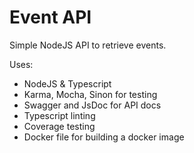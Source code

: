 # Event API
Simple NodeJS API to retrieve events.

Uses:
-   NodeJS & Typescript
-   Karma, Mocha, Sinon for testing
-   Swagger and JsDoc for API docs
-   Typescript linting
-   Coverage testing
-   Docker file for building a docker image
